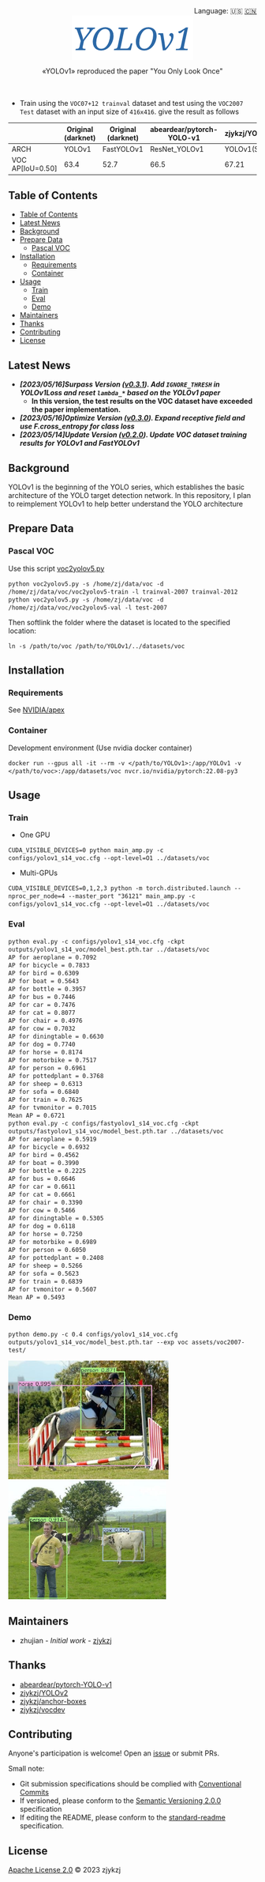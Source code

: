 <div align="right">
  Language:
    🇺🇸
  <a title="Chinese" href="./README.zh-CN.md">🇨🇳</a>
</div>

<div align="center"><a title="" href="https://github.com/zjykzj/YOLOv1"><img align="center" src="./imgs/YOLOv1.png" alt=""></a></div>

<p align="center">
  «YOLOv1» reproduced the paper "You Only Look Once"
<br>
<br>
  <a href="https://github.com/RichardLitt/standard-readme"><img src="https://img.shields.io/badge/standard--readme-OK-green.svg?style=flat-square" alt=""></a>
  <a href="https://conventionalcommits.org"><img src="https://img.shields.io/badge/Conventional%20Commits-1.0.0-yellow.svg" alt=""></a>
  <a href="http://commitizen.github.io/cz-cli/"><img src="https://img.shields.io/badge/commitizen-friendly-brightgreen.svg" alt=""></a>
</p>

* Train using the `VOC07+12 trainval` dataset and test using the `VOC2007 Test` dataset with an input size of `416x416`. give the result as follows

<!-- <style type="text/css">
.tg  {border-collapse:collapse;border-spacing:0;}
.tg td{border-color:black;border-style:solid;border-width:1px;font-family:Arial, sans-serif;font-size:14px;
  overflow:hidden;padding:10px 5px;word-break:normal;}
.tg th{border-color:black;border-style:solid;border-width:1px;font-family:Arial, sans-serif;font-size:14px;
  font-weight:normal;overflow:hidden;padding:10px 5px;word-break:normal;}
.tg .tg-zkss{background-color:#FFF;border-color:inherit;color:#333;text-align:center;vertical-align:top}
.tg .tg-chko{background-color:#FFF;color:#1F2328;text-align:center;vertical-align:middle}
.tg .tg-baqh{text-align:center;vertical-align:top}
.tg .tg-fr9f{background-color:#FFF;border-color:inherit;color:#333;font-weight:bold;text-align:center;vertical-align:top}
.tg .tg-y5w1{background-color:#FFF;border-color:inherit;color:#00E;font-weight:bold;text-align:center;vertical-align:top}
.tg .tg-d5y0{background-color:#FFF;color:#1F2328;text-align:center;vertical-align:top}
.tg .tg-9y4h{background-color:#FFF;border-color:inherit;color:#1F2328;text-align:center;vertical-align:middle}
</style> -->
<table class="tg">
<thead>
  <tr>
    <th class="tg-fr9f"></th>
    <th class="tg-fr9f"><span style="font-style:normal">Original (darknet)</span></th>
    <th class="tg-y5w1">Original (darknet)</th>
    <th class="tg-y5w1">abeardear/pytorch-YOLO-v1</th>
    <th class="tg-baqh">zjykzj/YOLOv1(This)</th>
    <th class="tg-baqh">zjykzj/YOLOv1(This)</th>
    <th class="tg-baqh">zjykzj/YOLOv1(This)</th>
    <th class="tg-baqh">zjykzj/YOLOv1(This)</th>
  </tr>
</thead>
<tbody>
  <tr>
    <td class="tg-fr9f">ARCH</td>
    <td class="tg-zkss">YOLOv1</td>
    <td class="tg-zkss">FastYOLOv1</td>
    <td class="tg-zkss">ResNet_YOLOv1</td>
    <td class="tg-baqh"><span style="font-weight:400;font-style:normal">YOLOv1(S=14)</span></td>
    <td class="tg-chko">FastYOLOv1(S=14)</td>
    <td class="tg-baqh"><span style="font-weight:400;font-style:normal">YOLOv1</span></td>
    <td class="tg-d5y0">FastYOLOv1</td>
  </tr>
  <tr>
    <td class="tg-fr9f">VOC AP[IoU=0.50]</td>
    <td class="tg-zkss">63.4</td>
    <td class="tg-9y4h">52.7</td>
    <td class="tg-9y4h">66.5</td>
    <td class="tg-baqh">67.21</td>
    <td class="tg-baqh">54.93</td>
    <td class="tg-baqh">62.55</td>
    <td class="tg-baqh">50.46</td>
  </tr>
</tbody>
</table>

## Table of Contents

- [Table of Contents](#table-of-contents)
- [Latest News](#latest-news)
- [Background](#background)
- [Prepare Data](#prepare-data)
  - [Pascal VOC](#pascal-voc)
- [Installation](#installation)
  - [Requirements](#requirements)
  - [Container](#container)
- [Usage](#usage)
  - [Train](#train)
  - [Eval](#eval)
  - [Demo](#demo)
- [Maintainers](#maintainers)
- [Thanks](#thanks)
- [Contributing](#contributing)
- [License](#license)

## Latest News

* ***[2023/05/16]Surpass Version ([v0.3.1](https://github.com/zjykzj/YOLOv1/releases/tag/v0.3.1)). Add `IGNORE_THRESH` in YOLOv1Loss and reset `lambda_*` based on the YOLOv1 paper***
  * **In this version, the test results on the VOC dataset have exceeded the paper implementation.**
* ***[2023/05/16]Optimize Version ([v0.3.0](https://github.com/zjykzj/YOLOv1/releases/tag/v0.3.0)). Expand receptive field and use F.cross_entropy for class loss***
* ***[2023/05/14]Update Version ([v0.2.0](https://github.com/zjykzj/YOLOv1/releases/tag/v0.2.0)). Update VOC dataset training results for YOLOv1 and FastYOLOv1***

## Background

YOLOv1 is the beginning of the YOLO series, which establishes the basic architecture of the YOLO target detection network. In this repository, I plan to reimplement YOLOv1 to help better understand the YOLO architecture

## Prepare Data

### Pascal VOC

Use this script [voc2yolov5.py](https://github.com/zjykzj/vocdev/blob/master/py/voc2yolov5.py)

```shell
python voc2yolov5.py -s /home/zj/data/voc -d /home/zj/data/voc/voc2yolov5-train -l trainval-2007 trainval-2012
python voc2yolov5.py -s /home/zj/data/voc -d /home/zj/data/voc/voc2yolov5-val -l test-2007
```

Then softlink the folder where the dataset is located to the specified location:

```shell
ln -s /path/to/voc /path/to/YOLOv1/../datasets/voc
```

## Installation

### Requirements

See [NVIDIA/apex](https://github.com/NVIDIA/apex)

### Container

Development environment (Use nvidia docker container)

```shell
docker run --gpus all -it --rm -v </path/to/YOLOv1>:/app/YOLOv1 -v </path/to/voc>:/app/datasets/voc nvcr.io/nvidia/pytorch:22.08-py3
```

## Usage

### Train

* One GPU

```shell
CUDA_VISIBLE_DEVICES=0 python main_amp.py -c configs/yolov1_s14_voc.cfg --opt-level=O1 ../datasets/voc
```

* Multi-GPUs

```shell
CUDA_VISIBLE_DEVICES=0,1,2,3 python -m torch.distributed.launch --nproc_per_node=4 --master_port "36121" main_amp.py -c configs/yolov1_s14_voc.cfg --opt-level=O1 ../datasets/voc
```

### Eval

```shell
python eval.py -c configs/yolov1_s14_voc.cfg -ckpt outputs/yolov1_s14_voc/model_best.pth.tar ../datasets/voc
AP for aeroplane = 0.7092                                                                                                                                                                                          
AP for bicycle = 0.7833                                                                                                                                                                                            
AP for bird = 0.6309                                                                                                                                                                                               
AP for boat = 0.5643                                                                                                                                                                                               
AP for bottle = 0.3957                                                                                                                                                                                             
AP for bus = 0.7446
AP for car = 0.7476
AP for cat = 0.8077
AP for chair = 0.4976
AP for cow = 0.7032
AP for diningtable = 0.6630
AP for dog = 0.7740
AP for horse = 0.8174
AP for motorbike = 0.7517
AP for person = 0.6961
AP for pottedplant = 0.3768
AP for sheep = 0.6313
AP for sofa = 0.6840
AP for train = 0.7625
AP for tvmonitor = 0.7015
Mean AP = 0.6721
python eval.py -c configs/fastyolov1_s14_voc.cfg -ckpt outputs/fastyolov1_s14_voc/model_best.pth.tar ../datasets/voc
AP for aeroplane = 0.5919
AP for bicycle = 0.6932
AP for bird = 0.4562
AP for boat = 0.3990
AP for bottle = 0.2225
AP for bus = 0.6646
AP for car = 0.6611
AP for cat = 0.6661
AP for chair = 0.3390
AP for cow = 0.5466
AP for diningtable = 0.5305
AP for dog = 0.6118
AP for horse = 0.7250
AP for motorbike = 0.6989
AP for person = 0.6050
AP for pottedplant = 0.2408
AP for sheep = 0.5266
AP for sofa = 0.5623
AP for train = 0.6839
AP for tvmonitor = 0.5607
Mean AP = 0.5493
```

### Demo

```shell
python demo.py -c 0.4 configs/yolov1_s14_voc.cfg outputs/yolov1_s14_voc/model_best.pth.tar --exp voc assets/voc2007-test/
```

<p align="left"><img src="results/voc/000237.jpg" height="240"\>  <img src="results/voc/000386.jpg" height="240"\></p>

## Maintainers

* zhujian - *Initial work* - [zjykzj](https://github.com/zjykzj)

## Thanks

* [abeardear/pytorch-YOLO-v1](https://github.com/abeardear/pytorch-YOLO-v1)
* [zjykzj/YOLOv2](https://github.com/zjykzj/YOLOv2)
* [zjykzj/anchor-boxes](https://github.com/zjykzj/anchor-boxes)
* [zjykzj/vocdev](https://github.com/zjykzj/vocdev)

## Contributing

Anyone's participation is welcome! Open an [issue](https://github.com/zjykzj/YOLOv1/issues) or submit PRs.

Small note:

* Git submission specifications should be complied
  with [Conventional Commits](https://www.conventionalcommits.org/en/v1.0.0-beta.4/)
* If versioned, please conform to the [Semantic Versioning 2.0.0](https://semver.org) specification
* If editing the README, please conform to the [standard-readme](https://github.com/RichardLitt/standard-readme)
  specification.

## License

[Apache License 2.0](LICENSE) © 2023 zjykzj